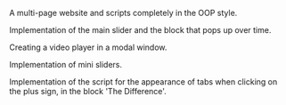 A multi-page website and scripts completely in the OOP style.

Implementation of the main slider and the block that pops up over time.

Creating a video player in a modal window.

Implementation of mini sliders.

Implementation of the script for the appearance of tabs when clicking on the plus sign, in the block 'The Difference'.
